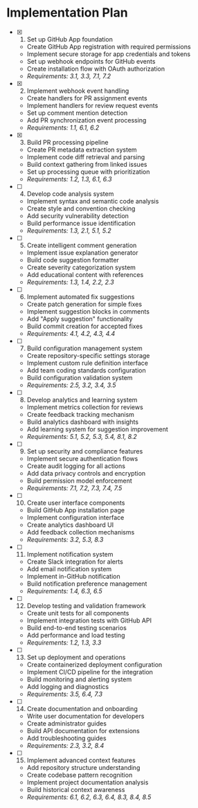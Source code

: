 # Implementation Plan

- [x] 1. Set up GitHub App foundation
  - Create GitHub App registration with required permissions
  - Implement secure storage for app credentials and tokens
  - Set up webhook endpoints for GitHub events
  - Create installation flow with OAuth authorization
  - _Requirements: 3.1, 3.3, 7.1, 7.2_

- [x] 2. Implement webhook event handling
  - Create handlers for PR assignment events
  - Implement handlers for review request events
  - Set up comment mention detection
  - Add PR synchronization event processing
  - _Requirements: 1.1, 6.1, 6.2_

- [x] 3. Build PR processing pipeline
  - Create PR metadata extraction system
  - Implement code diff retrieval and parsing
  - Build context gathering from linked issues
  - Set up processing queue with prioritization
  - _Requirements: 1.2, 1.3, 6.1, 6.3_

- [ ] 4. Develop code analysis system
  - Implement syntax and semantic code analysis
  - Create style and convention checking
  - Add security vulnerability detection
  - Build performance issue identification
  - _Requirements: 1.3, 2.1, 5.1, 5.2_

- [ ] 5. Create intelligent comment generation
  - Implement issue explanation generator
  - Build code suggestion formatter
  - Create severity categorization system
  - Add educational content with references
  - _Requirements: 1.3, 1.4, 2.2, 2.3_

- [ ] 6. Implement automated fix suggestions
  - Create patch generation for simple fixes
  - Implement suggestion blocks in comments
  - Add "Apply suggestion" functionality
  - Build commit creation for accepted fixes
  - _Requirements: 4.1, 4.2, 4.3, 4.4_

- [ ] 7. Build configuration management system
  - Create repository-specific settings storage
  - Implement custom rule definition interface
  - Add team coding standards configuration
  - Build configuration validation system
  - _Requirements: 2.5, 3.2, 3.4, 3.5_

- [ ] 8. Develop analytics and learning system
  - Implement metrics collection for reviews
  - Create feedback tracking mechanism
  - Build analytics dashboard with insights
  - Add learning system for suggestion improvement
  - _Requirements: 5.1, 5.2, 5.3, 5.4, 8.1, 8.2_

- [ ] 9. Set up security and compliance features
  - Implement secure authentication flows
  - Create audit logging for all actions
  - Add data privacy controls and encryption
  - Build permission model enforcement
  - _Requirements: 7.1, 7.2, 7.3, 7.4, 7.5_

- [ ] 10. Create user interface components
  - Build GitHub App installation page
  - Implement configuration interface
  - Create analytics dashboard UI
  - Add feedback collection mechanisms
  - _Requirements: 3.2, 5.3, 8.3_

- [ ] 11. Implement notification system
  - Create Slack integration for alerts
  - Add email notification system
  - Implement in-GitHub notification
  - Build notification preference management
  - _Requirements: 1.4, 6.3, 6.5_

- [ ] 12. Develop testing and validation framework
  - Create unit tests for all components
  - Implement integration tests with GitHub API
  - Build end-to-end testing scenarios
  - Add performance and load testing
  - _Requirements: 1.2, 1.3, 3.3_

- [ ] 13. Set up deployment and operations
  - Create containerized deployment configuration
  - Implement CI/CD pipeline for the integration
  - Build monitoring and alerting system
  - Add logging and diagnostics
  - _Requirements: 3.5, 6.4, 7.3_

- [ ] 14. Create documentation and onboarding
  - Write user documentation for developers
  - Create administrator guides
  - Build API documentation for extensions
  - Add troubleshooting guides
  - _Requirements: 2.3, 3.2, 8.4_

- [ ] 15. Implement advanced context features
  - Add repository structure understanding
  - Create codebase pattern recognition
  - Implement project documentation analysis
  - Build historical context awareness
  - _Requirements: 6.1, 6.2, 6.3, 6.4, 8.3, 8.4, 8.5_